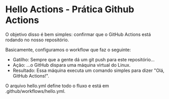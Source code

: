# Hello Actions - Prática Github Actions
O objetivo disso é bem simples: confirmar que o GitHub Actions está rodando no nosso repositório.

Basicamente, configuramos o workflow que faz o seguinte:
- Gatilho: Sempre que a gente dá um git push para este repositório...
- Ação: ...o GitHub dispara uma máquina virtual do Linux.
- Resultado: Essa máquina executa um comando simples para dizer "Olá, GitHub Actions!".

O arquivo hello.yml define todo o fluxo e está em .github/workflows/hello.yml.
